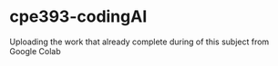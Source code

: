 # cpe393-codingAI
Uploading the work that already complete during of this subject from Google Colab
